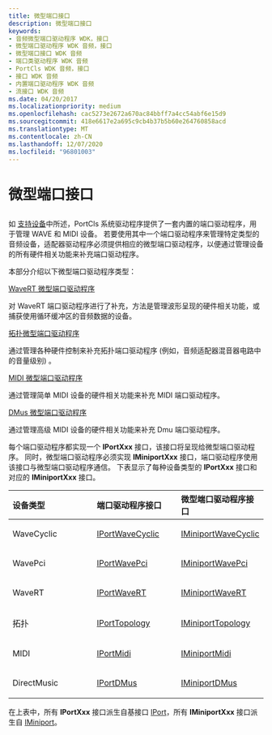 ```yaml
---
title: 微型端口接口
description: 微型端口接口
keywords:
- 音频微型端口驱动程序 WDK，接口
- 微型端口驱动程序 WDK 音频，接口
- 微型端口接口 WDK 音频
- 端口类驱动程序 WDK 音频
- PortCls WDK 音频，接口
- 接口 WDK 音频
- 内置端口驱动程序 WDK 音频
- 流接口 WDK 音频
ms.date: 04/20/2017
ms.localizationpriority: medium
ms.openlocfilehash: cac5273e2672a670ac84bbff7a4cc54abf6e15d9
ms.sourcegitcommit: 418e6617e2a695c9cb4b37b5b60e264760858acd
ms.translationtype: MT
ms.contentlocale: zh-CN
ms.lasthandoff: 12/07/2020
ms.locfileid: "96801003"
---
```

# <a name="miniport-interfaces"></a>微型端口接口


## <span id="miniport_interfaces"></span><span id="MINIPORT_INTERFACES"></span>


如 [支持设备](supporting-a-device.md)中所述，PortCls 系统驱动程序提供了一套内置的端口驱动程序，用于管理 WAVE 和 MIDI 设备。 若要使用其中一个端口驱动程序来管理特定类型的音频设备，适配器驱动程序必须提供相应的微型端口驱动程序，以便通过管理设备的所有硬件相关功能来补充端口驱动程序。

本部分介绍以下微型端口驱动程序类型：

[WaveRT 微型端口驱动程序](wavert-miniport-driver.md)

对 WaveRT 端口驱动程序进行了补充，方法是管理波形呈现的硬件相关功能，或捕获使用循环缓冲区的音频数据的设备。

[拓扑微型端口驱动程序](topology-miniport-driver.md)

通过管理各种硬件控制来补充拓扑端口驱动程序 (例如，音频适配器混音器电路中的音量级别) 。

[MIDI 微型端口驱动程序](midi-miniport-driver.md)

通过管理简单 MIDI 设备的硬件相关功能来补充 MIDI 端口驱动程序。

[DMus 微型端口驱动程序](dmus-miniport-driver.md)

通过管理高级 MIDI 设备的硬件相关功能来补充 Dmu 端口驱动程序。

每个端口驱动程序都实现一个 **IPortXxx** 接口，该接口将呈现给微型端口驱动程序。 同时，微型端口驱动程序必须实现 **IMiniportXxx** 接口，端口驱动程序使用该接口与微型端口驱动程序通信。 下表显示了每种设备类型的 **IPortXxx** 接口和对应的 **IMiniportXxx** 接口。

<table>
<colgroup>
<col width="33%" />
<col width="33%" />
<col width="33%" />
</colgroup>
<thead>
<tr class="header">
<th align="left">设备类型</th>
<th align="left">端口驱动程序接口</th>
<th align="left">微型端口驱动程序接口</th>
</tr>
</thead>
<tbody>
<tr class="odd">
<td align="left"><p>WaveCyclic</p></td>
<td align="left"><p><a href="/windows-hardware/drivers/ddi/portcls/nn-portcls-iportwavecyclic" data-raw-source="[IPortWaveCyclic](/windows-hardware/drivers/ddi/portcls/nn-portcls-iportwavecyclic)">IPortWaveCyclic</a></p></td>
<td align="left"><p><a href="/windows-hardware/drivers/ddi/portcls/nn-portcls-iminiportwavecyclic" data-raw-source="[IMiniportWaveCyclic](/windows-hardware/drivers/ddi/portcls/nn-portcls-iminiportwavecyclic)">IMiniportWaveCyclic</a></p></td>
</tr>
<tr class="even">
<td align="left"><p>WavePci</p></td>
<td align="left"><p><a href="/windows-hardware/drivers/ddi/portcls/nn-portcls-iportwavepci" data-raw-source="[IPortWavePci](/windows-hardware/drivers/ddi/portcls/nn-portcls-iportwavepci)">IPortWavePci</a></p></td>
<td align="left"><p><a href="/windows-hardware/drivers/ddi/portcls/nn-portcls-iminiportwavepci" data-raw-source="[IMiniportWavePci](/windows-hardware/drivers/ddi/portcls/nn-portcls-iminiportwavepci)">IMiniportWavePci</a></p></td>
</tr>
<tr class="odd">
<td align="left"><p>WaveRT</p></td>
<td align="left"><p><a href="/windows-hardware/drivers/ddi/portcls/nn-portcls-iportwavert" data-raw-source="[IPortWaveRT](/windows-hardware/drivers/ddi/portcls/nn-portcls-iportwavert)">IPortWaveRT</a></p></td>
<td align="left"><p><a href="/windows-hardware/drivers/ddi/portcls/nn-portcls-iminiportwavert" data-raw-source="[IMiniportWaveRT](/windows-hardware/drivers/ddi/portcls/nn-portcls-iminiportwavert)">IMiniportWaveRT</a></p></td>
</tr>
<tr class="even">
<td align="left"><p>拓扑</p></td>
<td align="left"><p><a href="/windows-hardware/drivers/ddi/portcls/nn-portcls-iporttopology" data-raw-source="[IPortTopology](/windows-hardware/drivers/ddi/portcls/nn-portcls-iporttopology)">IPortTopology</a></p></td>
<td align="left"><p><a href="/windows-hardware/drivers/ddi/portcls/nn-portcls-iminiporttopology" data-raw-source="[IMiniportTopology](/windows-hardware/drivers/ddi/portcls/nn-portcls-iminiporttopology)">IMiniportTopology</a></p></td>
</tr>
<tr class="odd">
<td align="left"><p>MIDI</p></td>
<td align="left"><p><a href="/windows-hardware/drivers/ddi/portcls/nn-portcls-iportmidi" data-raw-source="[IPortMidi](/windows-hardware/drivers/ddi/portcls/nn-portcls-iportmidi)">IPortMidi</a></p></td>
<td align="left"><p><a href="/windows-hardware/drivers/ddi/portcls/nn-portcls-iminiportmidi" data-raw-source="[IMiniportMidi](/windows-hardware/drivers/ddi/portcls/nn-portcls-iminiportmidi)">IMiniportMidi</a></p></td>
</tr>
<tr class="even">
<td align="left"><p>DirectMusic</p></td>
<td align="left"><p><a href="/windows-hardware/drivers/ddi/dmusicks/nn-dmusicks-iportdmus" data-raw-source="[IPortDMus](/windows-hardware/drivers/ddi/dmusicks/nn-dmusicks-iportdmus)">IPortDMus</a></p></td>
<td align="left"><p><a href="/windows-hardware/drivers/ddi/dmusicks/nn-dmusicks-iminiportdmus" data-raw-source="[IMiniportDMus](/windows-hardware/drivers/ddi/dmusicks/nn-dmusicks-iminiportdmus)">IMiniportDMus</a></p></td>
</tr>
</tbody>
</table>

 

在上表中，所有 **IPortXxx** 接口派生自基接口 [IPort](/windows-hardware/drivers/ddi/portcls/nn-portcls-iport)，所有 **IMiniportXxx** 接口派生自 [IMiniport](/windows-hardware/drivers/ddi/portcls/nn-portcls-iminiport)。

